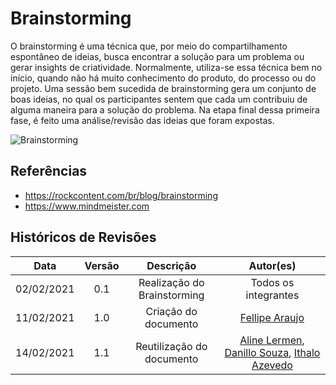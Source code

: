 # Brainstorming

O brainstorming é uma técnica que, por meio do compartilhamento espontâneo de ideias, busca encontrar a solução para um problema ou gerar insights de criatividade. Normalmente, utiliza-se essa técnica bem no início, quando não há muito conhecimento do produto, do processo ou do projeto. Uma sessão bem sucedida de brainstorming gera um conjunto de boas ideias, no qual os participantes sentem que cada um contribuiu de alguma maneira para a solução do problema. Na etapa final dessa primeira fase, é feito uma análise/revisão das ideias que foram expostas.

![Brainstorming](../assets/images/brainstorming.png)

## Referências

- https://rockcontent.com/br/blog/brainstorming
- https://www.mindmeister.com

## Históricos de Revisões

|    Data    | Versão |          Descrição          |                                                                     Autor(es)                                                                     |
| :--------: | :----: | :-------------------------: | :-----------------------------------------------------------------------------------------------------------------------------------------------: |
| 02/02/2021 |  0.1   | Realização do Brainstorming |                                                               Todos os integrantes                                                                |
| 11/02/2021 |  1.0   |    Criação do documento     |                                                [Fellipe Araujo](https://github.com/fellipe-araujo)                                                |
| 14/02/2021 |  1.1   |  Reutilização do documento  | [Aline Lermen](https://github.com/AlineLermen), [Danillo Souza](https://github.com/DanilloGS), [Ithalo Azevedo](https://github.com/ithaloazevedo) |
